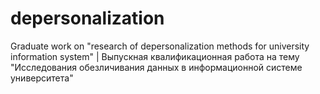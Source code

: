 # depersonalization
Graduate work on "research of depersonalization methods for university information system" | Выпускная квалификационная работа на тему "Исследования обезличивания данных в информационной системе университета"
